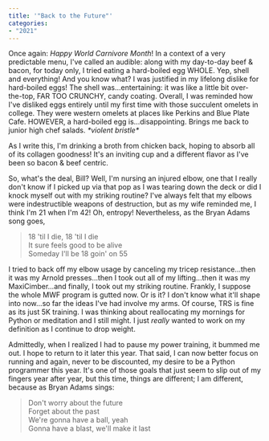 ```yaml
---
title: '"Back to the Future"'
categories:
- "2021"
---
```


Once again: *Happy World Carnivore Month*! In a context of a very predictable menu, I've called an audible: along with my day-to-day beef & bacon, for today only, I tried eating a hard-boiled egg WHOLE.  Yep, shell and everything!  And you know what?  I was justified in my lifelong dislike for hard-boiled eggs!  The shell was...entertaining: it was like a little bit over-the-top, FAR TOO CRUNCHY, candy coating.  Overall, I was reminded how I've disliked eggs entirely until my first time with those succulent omelets in college.  They were western omelets at places like Perkins and Blue Plate Cafe.  HOWEVER, a hard-boiled egg is...disappointing. Brings me back to junior high chef salads. *\*violent bristle\**

As I write this, I'm drinking a broth from chicken back, hoping to absorb all of its collagen goodness!  It's an inviting cup and a different flavor as I've been so bacon & beef centric. 

So, what's the deal, Bill?  Well, I'm nursing an injured elbow, one that I really don't know if I picked up via that pop as I was tearing down the deck or did I knock myself out with my striking routine?  I've always felt that my elbows were indestructible weapons of destruction, but as my wife reminded me, I think I'm 21 when I'm 42!  Oh, entropy!  Nevertheless, as the Bryan Adams song goes, 

> 18 'til I die, 18 'til I die    
> It sure feels good to be alive    
> Someday I'll be 18 goin' on 55    

I tried to back off my elbow usage by canceling my tricep resistance...then it was my Arnold presses...then I took out all of my lifting...then it was my MaxiCimber...and finally, I took out my striking routine.  Frankly, I suppose the whole MWF program is gutted now.  Or is it?  I don't know what it'll shape into now...so far the ideas I've had involve my arms.  Of course, TRS is fine as its just 5K training.  I was thinking about reallocating my mornings for Python or meditation and I still might.  I just *really* wanted to work on my definition as I continue to drop weight.

Admittedly, when I realized I had to pause my power training, it bummed me out.  I hope to return to it later this year.  That said, I can now better focus on running and again, never to be discounted, my desire to be a Python programmer this year.  It's one of those goals that just seem to slip out of my fingers year after year, but this time, things are different; I am different, because as Bryan Adams sings:

> Don't worry about the future    
> Forget about the past    
> We're gonna have a ball, yeah    
> Gonna have a blast, we'll make it last    


   
